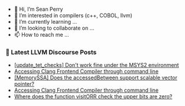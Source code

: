 - 👋 Hi, I’m Sean Perry
- 👀 I’m interested in compilers (c++, COBOL, llvm)
- 🌱 I’m currently learning ...
- 💞️ I’m looking to collaborate on ...
- 📫 How to reach me ...

<!---
s66perry/s66perry is a ✨ special ✨ repository because its `README.md` (this file) appears on your GitHub profile.
You can click the Preview link to take a look at your changes.
--->
### 📕 Latest LLVM Discourse Posts

<!-- DISCOURSE-LLVM:START -->
- [[update_tet_checks] Don&#39;t work fine under the MSYS2 environment](https://discourse.llvm.org/t/update-tet-checks-dont-work-fine-under-the-msys2-environment/64916#post_2)
- [Accessing Clang Frontend Compiler through command line](https://discourse.llvm.org/t/accessing-clang-frontend-compiler-through-command-line/65054#post_3)
- [[MemorySSA] Does the accessedBetween support scalable vector pointer?](https://discourse.llvm.org/t/memoryssa-does-the-accessedbetween-support-scalable-vector-pointer/65052#post_2)
- [Accessing Clang Frontend Compiler through command line](https://discourse.llvm.org/t/accessing-clang-frontend-compiler-through-command-line/65054#post_2)
- [Where does the function visitORR check the upper bits are zero?](https://discourse.llvm.org/t/where-does-the-function-visitorr-check-the-upper-bits-are-zero/64947#post_6)
<!-- DISCOURSE-LLVM:END -->
